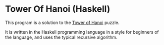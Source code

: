 # Tower Of Hanoi (Haskell)

This program is a solution to the [Tower of Hanoi](https://en.wikipedia.org/wiki/Tower_of_Hanoi) puzzle.

It is written in the Haskell programming language in a style for beginners of the language, and uses the typical recursive algorithm.
